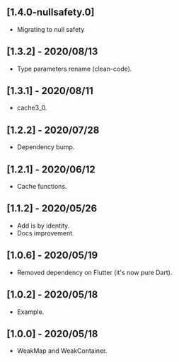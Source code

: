 ## [1.4.0-nullsafety.0]

* Migrating to null safety

## [1.3.2] - 2020/08/13

* Type parameters rename (clean-code).

## [1.3.1] - 2020/08/11

* cache3_0.

## [1.2.2] - 2020/07/28

* Dependency bump.

## [1.2.1] - 2020/06/12

* Cache functions.

## [1.1.2] - 2020/05/26

* Add is by identity.
* Docs improvement.

## [1.0.6] - 2020/05/19

* Removed dependency on Flutter (it's now pure Dart).

## [1.0.2] - 2020/05/18

* Example.

## [1.0.0] - 2020/05/18

* WeakMap and WeakContainer.
